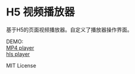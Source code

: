H5 视频播放器
==
基于H5的页面视频播放器。自定义了播放器操作界面。

DEMO:<br>
[MP4 player](http://codeqian.github.io/H5-videoPlayer/demo/mp4/player.html)<br>
[hls player](http://codeqian.github.io/H5-videoPlayer/demo/hls/player.html)<br>

MIT License
